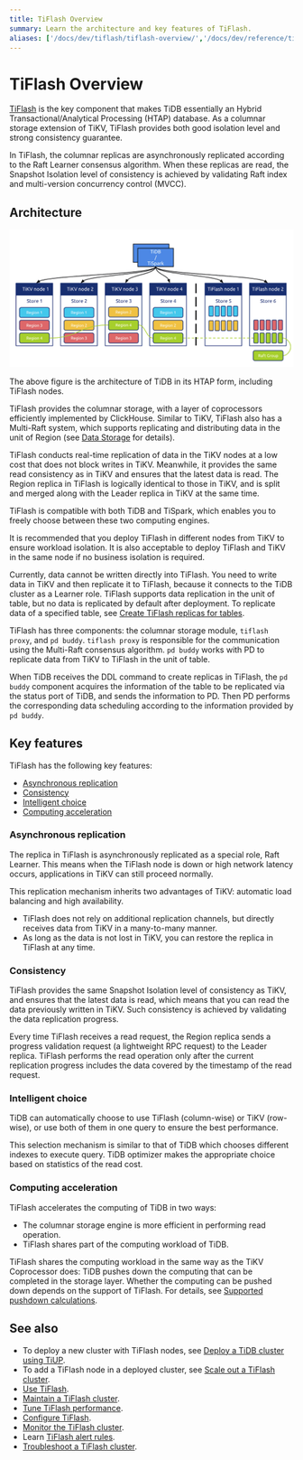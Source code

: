 ```yaml
---
title: TiFlash Overview
summary: Learn the architecture and key features of TiFlash.
aliases: ['/docs/dev/tiflash/tiflash-overview/','/docs/dev/reference/tiflash/overview/']
---
```


# TiFlash Overview

[TiFlash](https://github.com/pingcap/tiflash) is the key component that makes TiDB essentially an Hybrid Transactional/Analytical Processing (HTAP) database. As a columnar storage extension of TiKV, TiFlash provides both good isolation level and strong consistency guarantee.

In TiFlash, the columnar replicas are asynchronously replicated according to the Raft Learner consensus algorithm. When these replicas are read, the Snapshot Isolation level of consistency is achieved by validating Raft index and multi-version concurrency control (MVCC).

## Architecture

![TiFlash Architecture](/media/tiflash/tiflash-architecture.png)

The above figure is the architecture of TiDB in its HTAP form, including TiFlash nodes.

TiFlash provides the columnar storage, with a layer of coprocessors efficiently implemented by ClickHouse. Similar to TiKV, TiFlash also has a Multi-Raft system, which supports replicating and distributing data in the unit of Region (see [Data Storage](https://en.pingcap.com/blog/tidb-internal-data-storage/) for details).

TiFlash conducts real-time replication of data in the TiKV nodes at a low cost that does not block writes in TiKV. Meanwhile, it provides the same read consistency as in TiKV and ensures that the latest data is read. The Region replica in TiFlash is logically identical to those in TiKV, and is split and merged along with the Leader replica in TiKV at the same time.

TiFlash is compatible with both TiDB and TiSpark, which enables you to freely choose between these two computing engines.

It is recommended that you deploy TiFlash in different nodes from TiKV to ensure workload isolation. It is also acceptable to deploy TiFlash and TiKV in the same node if no business isolation is required.

Currently, data cannot be written directly into TiFlash. You need to write data in TiKV and then replicate it to TiFlash, because it connects to the TiDB cluster as a Learner role. TiFlash supports data replication in the unit of table, but no data is replicated by default after deployment. To replicate data of a specified table, see [Create TiFlash replicas for tables](/tiflash/use-tiflash.md#create-tiflash-replicas-for-tables).

TiFlash has three components: the columnar storage module, `tiflash proxy`, and `pd buddy`. `tiflash proxy` is responsible for the communication using the Multi-Raft consensus algorithm. `pd buddy` works with PD to replicate data from TiKV to TiFlash in the unit of table.

When TiDB receives the DDL command to create replicas in TiFlash, the `pd buddy` component acquires the information of the table to be replicated via the status port of TiDB, and sends the information to PD. Then PD performs the corresponding data scheduling according to the information provided by `pd buddy`.

## Key features

TiFlash has the following key features:

- [Asynchronous replication](#asynchronous-replication)
- [Consistency](#consistency)
- [Intelligent choice](#intelligent-choice)
- [Computing acceleration](#computing-acceleration)

### Asynchronous replication

The replica in TiFlash is asynchronously replicated as a special role, Raft Learner. This means when the TiFlash node is down or high network latency occurs, applications in TiKV can still proceed normally.

This replication mechanism inherits two advantages of TiKV: automatic load balancing and high availability.

- TiFlash does not rely on additional replication channels, but directly receives data from TiKV in a many-to-many manner.
- As long as the data is not lost in TiKV, you can restore the replica in TiFlash at any time.

### Consistency

TiFlash provides the same Snapshot Isolation level of consistency as TiKV, and ensures that the latest data is read, which means that you can read the data previously written in TiKV. Such consistency is achieved by validating the data replication progress.

Every time TiFlash receives a read request, the Region replica sends a progress validation request (a lightweight RPC request) to the Leader replica. TiFlash performs the read operation only after the current replication progress includes the data covered by the timestamp of the read request.

### Intelligent choice

TiDB can automatically choose to use TiFlash (column-wise) or TiKV (row-wise), or use both of them in one query to ensure the best performance. 

This selection mechanism is similar to that of TiDB which chooses different indexes to execute query. TiDB optimizer makes the appropriate choice based on statistics of the read cost.

### Computing acceleration

TiFlash accelerates the computing of TiDB in two ways:

- The columnar storage engine is more efficient in performing read operation.
- TiFlash shares part of the computing workload of TiDB.

TiFlash shares the computing workload in the same way as the TiKV Coprocessor does: TiDB pushes down the computing that can be completed in the storage layer. Whether the computing can be pushed down depends on the support of TiFlash. For details, see [Supported pushdown calculations](/tiflash/use-tiflash.md#supported-push-down-calculations).

## See also

- To deploy a new cluster with TiFlash nodes, see [Deploy a TiDB cluster using TiUP](/production-deployment-using-tiup.md).
- To add a TiFlash node in a deployed cluster, see [Scale out a TiFlash cluster](/scale-tidb-using-tiup.md#scale-out-a-tiflash-cluster).
- [Use TiFlash](/tiflash/use-tiflash.md).
- [Maintain a TiFlash cluster](/tiflash/maintain-tiflash.md).
- [Tune TiFlash performance](/tiflash/tune-tiflash-performance.md).
- [Configure TiFlash](/tiflash/tiflash-configuration.md).
- [Monitor the TiFlash cluster](/tiflash/monitor-tiflash.md).
- Learn [TiFlash alert rules](/tiflash/tiflash-alert-rules.md).
- [Troubleshoot a TiFlash cluster](/tiflash/troubleshoot-tiflash.md).
